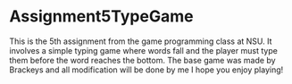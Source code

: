 # Assignment5TypeGame
This is the 5th assignment from the game programming class at NSU. It involves a simple typing game where words fall and the player must type them before the word reaches the bottom. The base game was made by Brackeys and all modification will be done by me I hope you enjoy playing!
